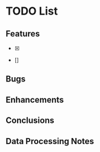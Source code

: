 # TODO List


## Features
- [x]
- [] 


## Bugs


## Enhancements


## Conclusions


## Data Processing Notes


